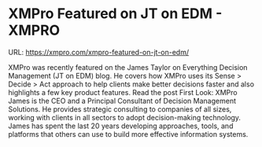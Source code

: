# XMPro Featured on JT on EDM - XMPRO

URL: https://xmpro.com/xmpro-featured-on-jt-on-edm/

XMPro was recently featured on the James Taylor on Everything Decision Management (JT on EDM) blog. He covers how XMPro uses its Sense > Decide > Act approach to help clients make better decisions faster and also highlights a few key product features.
Read the post First Look: XMPro
James is the CEO and a Principal Consultant of Decision Management Solutions. He provides strategic consulting to companies of all sizes, working with clients in all sectors to adopt decision-making technology. James has spent the last 20 years developing approaches, tools, and platforms that others can use to build more effective information systems. 
